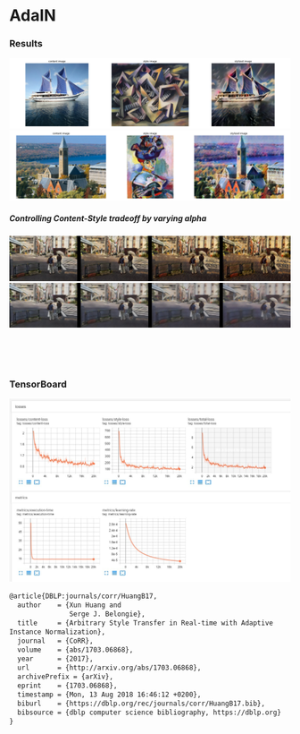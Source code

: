# AdaIN

### Results
![1.png](/assets/images/1.png)
![2.png](/assets/images/2.png)

##### Controlling Content-Style tradeoff by varying alpha

![1_interpolation.png](/assets/images/1_interpolation.png)
![2_interpolation.png](/assets/images/2_interpolation.png)

</br>
</br>
</br>


### TensorBoard
![tensorboard.png](/assets/images/tensorboard.png)

```
@article{DBLP:journals/corr/HuangB17,
  author    = {Xun Huang and
               Serge J. Belongie},
  title     = {Arbitrary Style Transfer in Real-time with Adaptive Instance Normalization},
  journal   = {CoRR},
  volume    = {abs/1703.06868},
  year      = {2017},
  url       = {http://arxiv.org/abs/1703.06868},
  archivePrefix = {arXiv},
  eprint    = {1703.06868},
  timestamp = {Mon, 13 Aug 2018 16:46:12 +0200},
  biburl    = {https://dblp.org/rec/journals/corr/HuangB17.bib},
  bibsource = {dblp computer science bibliography, https://dblp.org}
}
```
